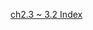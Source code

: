 [ch2.3 ~ 3.2 Index](https://velog.io/@yhlee9753/%EC%B9%9C%EC%A0%88%ED%95%9C-SQL-%ED%8A%9C%EB%8B%9D-2.33.2%EC%9E%A5-%EC%9D%B8%EB%8D%B1%EC%8A%A4-%EA%B8%B0%EB%B3%B8-%ED%8A%9C%EB%8B%9D)
